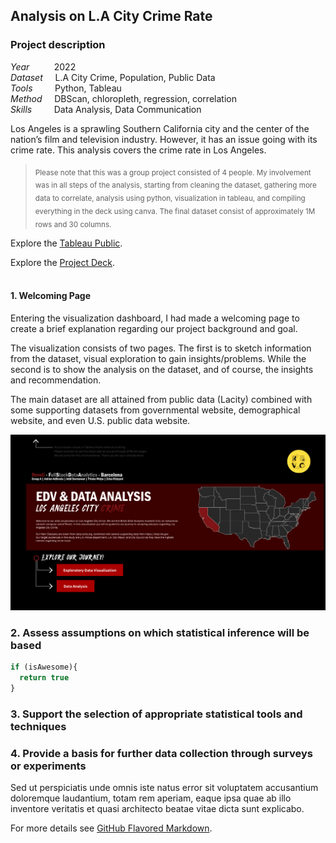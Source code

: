 ## Analysis on L.A City Crime Rate

### Project description
_Year_&nbsp;&nbsp;&nbsp;&nbsp;&nbsp;&nbsp;&nbsp;&nbsp;&nbsp;&nbsp;2022
</br>_Dataset_&nbsp;&nbsp;&nbsp;&nbsp;&nbsp;L.A City Crime, Population, Public Data
</br>_Tools_&nbsp;&nbsp;&nbsp;&nbsp;&nbsp;&nbsp;&nbsp;&nbsp;&nbsp;Python, Tableau
</br>_Method_&nbsp;&nbsp;&nbsp;&nbsp;&nbsp;DBScan, chloropleth, regression, correlation
</br>_Skills_&nbsp;&nbsp;&nbsp;&nbsp;&nbsp;&nbsp;&nbsp;&nbsp;&nbsp;Data Analysis, Data Communication

Los Angeles is a sprawling Southern California city and the center of the nation’s film and television industry. However, it has an issue going with its crime rate. This analysis covers the crime rate in Los Angeles.

><sub>Please note that this was a group project consisted of 4 people. My involvement was in all steps of the analysis, starting from cleaning the dataset, gathering more data to correlate, analysis using python, visualization in tableau, and compiling everything in the deck using canva. The final dataset consist of approximately 1M rows and 30 columns.</sub>

Explore the [Tableau Public](https://public.tableau.com/views/GroupAFinalProjectVisualization/StartingPage?:language=en-GB&:display_count=n&:origin=viz_share_link).

Explore the [Project Deck](https://www.canva.com/design/DAE7nuGlSOI/HGwzEbxcM2Ned-3NPAEq1Q/view?utm_content=DAE7nuGlSOI&utm_campaign=designshare&utm_medium=link2&utm_source=sharebutton).
</br>
</br>
#### 1. Welcoming Page

Entering the visualization dashboard, I had made a welcoming page to create a brief explanation regarding our project background and goal. 

The visualization consists of two pages. The first is to sketch information from the dataset, visual exploration to gain insights/problems. While the second is to show the analysis on the dataset, and of course, the insights and recommendation.

The main dataset are all attained from public data (Lacity) combined with some supporting datasets from governmental website, demographical website, and even U.S. public data website.

<img src="images/Starting Page.png?raw=true"/>

### 2. Assess assumptions on which statistical inference will be based

```javascript
if (isAwesome){
  return true
}
```

### 3. Support the selection of appropriate statistical tools and techniques



### 4. Provide a basis for further data collection through surveys or experiments

Sed ut perspiciatis unde omnis iste natus error sit voluptatem accusantium doloremque laudantium, totam rem aperiam, eaque ipsa quae ab illo inventore veritatis et quasi architecto beatae vitae dicta sunt explicabo. 

For more details see [GitHub Flavored Markdown](https://guides.github.com/features/mastering-markdown/).
